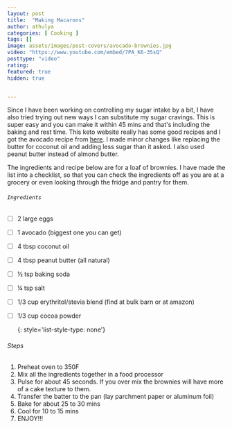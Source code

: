 ```yaml
---
layout: post
title:  "Making Macarons"
author: athulya
categories: [ Cooking ]
tags: []
image: assets/images/post-covers/avocado-brownies.jpg
video: "https://www.youtube.com/embed/7PA_K6-35sQ"
posttype: "video"
rating:
featured: true
hidden: true


---
```


Since I have been working on controlling my sugar intake by a bit, I have also tried trying out new ways I can substitute my sugar cravings. This is super easy and you can make it within 45 mins and that's including the baking and rest time.  This keto website really has some good recipes and I got the avocado recipe from [here](https://www.ruled.me/keto-avocado-brownies/). I made minor changes like replacing the butter for coconut oil and adding less sugar than it asked. I also used peanut butter instead of almond butter. 

The ingredients and recipe below are for a loaf of brownies. I have made the list into a checklist, so that you can check the ingredients off as you are at a grocery or even looking through the fridge and pantry for them.

###### `Ingredients`

- [ ] 2 large eggs

- [ ] 1 avocado (biggest one you can get)

- [ ] 4 tbsp coconut oil

- [ ] 4 tbsp peanut butter (all natural)

- [ ] ½ tsp baking soda

- [ ] ¼ tsp salt

- [ ] 1/3 cup erythritol/stevia blend (find at bulk barn or at amazon)

- [ ] 1/3 cup cocoa powder

  {: style='list-style-type: none'}

###### Steps

1. Preheat oven to 350F
2. Mix all the ingredients together in a food processor 
3. Pulse for about 45 seconds. If you over mix the brownies will have more of a cake texture to them.
4. Transfer the batter to the pan (lay parchment paper or aluminum foil) 
5. Bake for about 25 to 30 mins 
6. Cool for 10 to 15 mins 
7. ENJOY!!!

